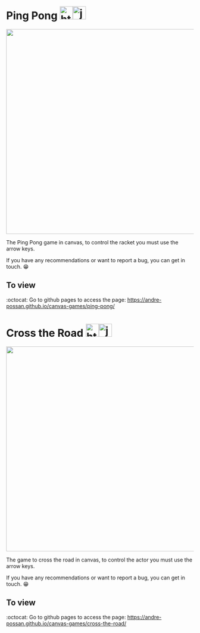 # Ping Pong <img aling="center" alt="html" height="35" width="35" src="https://cdn.jsdelivr.net/gh/devicons/devicon/icons/html5/html5-plain.svg"><img aling="center" alt="js" height="35" width="35" src="https://cdn.jsdelivr.net/gh/devicons/devicon/icons/javascript/javascript-plain.svg">

<img width="550px" src="https://user-images.githubusercontent.com/85946447/182909793-864d6c08-bd51-479c-8fa1-26baf208d792.gif">

The Ping Pong game in canvas, to control the racket you must use the arrow keys. 

If you have any recommendations or want to report a bug, you can get in touch.  :grin:

## To view

:octocat: Go to github pages to access the page: <a href="https://andre-possan.github.io/canvas-games/ping-pong/" target="_blank">https://andre-possan.github.io/canvas-games/ping-pong/</a>

# Cross the Road <img aling="center" alt="html" height="35" width="35" src="https://cdn.jsdelivr.net/gh/devicons/devicon/icons/html5/html5-plain.svg"><img aling="center" alt="js" height="35" width="35" src="https://cdn.jsdelivr.net/gh/devicons/devicon/icons/javascript/javascript-plain.svg">

<img width="550px" src="https://user-images.githubusercontent.com/85946447/182918453-bac370e6-8a63-4d6d-98d9-b9b4faba3685.gif">

The game to cross the road in canvas, to control the actor you must use the arrow keys. 

If you have any recommendations or want to report a bug, you can get in touch.  :grin:

## To view

:octocat: Go to github pages to access the page: <a href="https://andre-possan.github.io/canvas-games/cross-the-road/" target="_blank">https://andre-possan.github.io/canvas-games/cross-the-road/</a>

